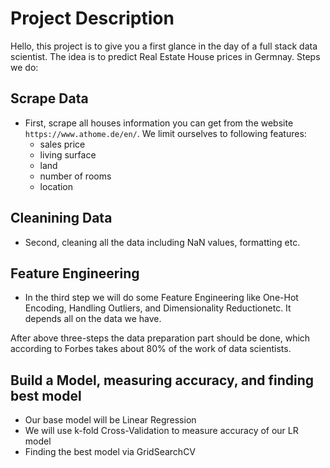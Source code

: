 # Project Description

Hello, this project is to give you a first glance in the day of a full stack data scientist. The idea is to predict Real Estate House prices in Germnay. Steps we do:

## Scrape Data
- First, scrape all houses information you can get from the website ```https://www.athome.de/en/```. We limit ourselves to following features:
  -  sales price
  -  living surface
  -  land
  -  number of rooms 
  -  location

## Cleanining Data
- Second, cleaning all the data including NaN values, formatting etc. 

## Feature Engineering
- In the third step we will do some Feature Engineering like One-Hot Encoding, Handling Outliers, and Dimensionality Reductionetc. It depends all on the data we have.

After above three-steps the data preparation part should be done, which according to Forbes takes about 80% of the work of data scientists.

## Build a Model, measuring accuracy, and finding best model
- Our base model will be Linear Regression
- We will use k-fold Cross-Validation to measure accuracy of our LR model
- Finding the best model via GridSearchCV
